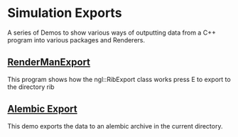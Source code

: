 # Simulation Exports

A series of Demos to show various ways of outputting data from a C++ program into various packages and Renderers.

## [RenderManExport](https://github.com/NCCA/SimulationExports/tree/master/Renderman)
This program shows how the ngl::RibExport class works press E to export to the directory rib
## [Alembic Export](https://github.com/NCCA/SimulationExports/tree/master/Alembic)
This demo exports the data to an alembic archive in the current directory. 

